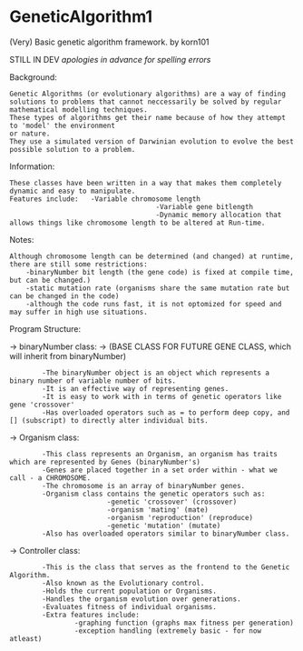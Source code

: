 GeneticAlgorithm1
=================

(Very) Basic genetic algorithm framework.
by korn101

STILL IN DEV
*apologies in advance for spelling errors*

Background:

	Genetic Algorithms (or evolutionary algorithms) are a way of finding solutions to problems that cannot neccessarily be solved by regular mathematical modelling techniques. 
	These types of algorithms get their name because of how they attempt to 'model' the environment 
	or nature. 
	They use a simulated version of Darwinian evolution to evolve the best possible solution to a problem.
	
Information:

	These classes have been written in a way that makes them completely dynamic and easy to manipulate.
	Features include:	-Variable chromosome length
										-Variable gene bitlength
										-Dynamic memory allocation that allows things like chromosome length to be altered at Run-time.
	
Notes:

	Although chromosome length can be determined (and changed) at runtime, there are still some restrictions:
		-binaryNumber bit length (the gene code) is fixed at compile time, but can be changed.)
		-static mutation rate (organisms share the same mutation rate but can be changed in the code)
		-although the code runs fast, it is not optomized for speed and may suffer in high use situations.
	
Program Structure:

-> binaryNumber class:
-> (BASE CLASS FOR FUTURE GENE CLASS, which will inherit from binaryNumber)
			
			-The binaryNumber object is an object which represents a binary number of variable number of bits. 
			-It is an effective way of representing genes.
			-It is easy to work with in terms of genetic operators like gene 'crossover'
			-Has overloaded operators such as = to perform deep copy, and [] (subscript) to directly alter individual bits.
	
-> Organism class:

			-This class represents an Organism, an organism has traits which are represented by Genes (binaryNumber's)
			-Genes are placed together in a set order within - what we call - a CHROMOSOME.
			-The chromosome is an array of binaryNumber genes.
			-Organism class contains the genetic operators such as:
							-genetic 'crossover' (crossover)
							-organism 'mating' (mate)
							-organism 'reproduction' (reproduce)
							-genetic 'mutation' (mutate)
			-Also has overloaded operators similar to binaryNumber class.

-> Controller class:

			-This is the class that serves as the frontend to the Genetic Algorithm.
			-Also known as the Evolutionary control.
			-Holds the current population or Organisms.
			-Handles the organism evolution over generations.
			-Evaluates fitness of individual organisms.
			-Extra features include:
					-graphing function (graphs max fitness per generation)
					-exception handling (extremely basic - for now atleast)
					

